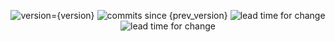 <p align="center">
    <img src="https://img.shields.io/badge/version-{version}-blue?style=flat-square" alt="version={version}"/>
    <img src="https://img.shields.io/github/commits-since/{repository}/{prev_version}?style=flat-square" alt="commits since {prev_version}"/>
    <img src="https://img.shields.io/badge/lead%20time%20for%20change-{lead_time}-{lead_time_colour}?style=flat-square" alt="lead time for change"/>
    <img src="https://img.shields.io/badge/lead%20time%20change%20since%20{prev_version}-{lead_time_difference}-{lead_time_difference_colour}?style=flat-square" alt="lead time for change"/>
</p>